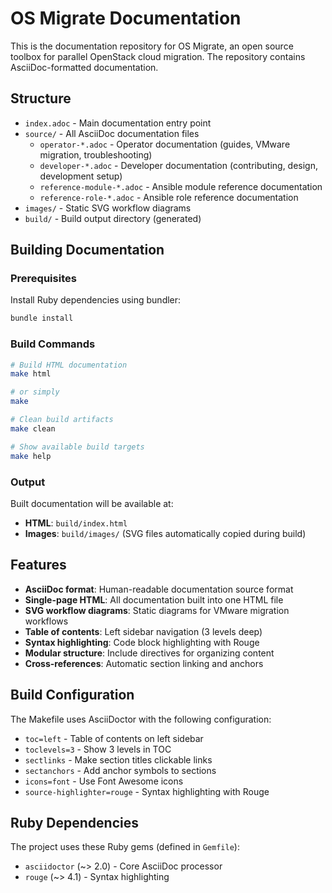 # OS Migrate Documentation

This is the documentation repository for OS Migrate, an open source toolbox for parallel OpenStack cloud migration. The repository contains AsciiDoc-formatted documentation.

## Structure

- `index.adoc` - Main documentation entry point
- `source/` - All AsciiDoc documentation files
  - `operator-*.adoc` - Operator documentation (guides, VMware migration, troubleshooting)
  - `developer-*.adoc` - Developer documentation (contributing, design, development setup)
  - `reference-module-*.adoc` - Ansible module reference documentation
  - `reference-role-*.adoc` - Ansible role reference documentation
- `images/` - Static SVG workflow diagrams
- `build/` - Build output directory (generated)

## Building Documentation

### Prerequisites

Install Ruby dependencies using bundler:

```bash
bundle install
```

### Build Commands

```bash
# Build HTML documentation
make html

# or simply
make

# Clean build artifacts
make clean

# Show available build targets
make help
```

### Output

Built documentation will be available at:
- **HTML**: `build/index.html`
- **Images**: `build/images/` (SVG files automatically copied during build)

## Features

- **AsciiDoc format**: Human-readable documentation source format
- **Single-page HTML**: All documentation built into one HTML file
- **SVG workflow diagrams**: Static diagrams for VMware migration workflows
- **Table of contents**: Left sidebar navigation (3 levels deep)
- **Syntax highlighting**: Code block highlighting with Rouge
- **Modular structure**: Include directives for organizing content
- **Cross-references**: Automatic section linking and anchors

## Build Configuration

The Makefile uses AsciiDoctor with the following configuration:
- `toc=left` - Table of contents on left sidebar
- `toclevels=3` - Show 3 levels in TOC
- `sectlinks` - Make section titles clickable links
- `sectanchors` - Add anchor symbols to sections
- `icons=font` - Use Font Awesome icons
- `source-highlighter=rouge` - Syntax highlighting with Rouge

## Ruby Dependencies

The project uses these Ruby gems (defined in `Gemfile`):
- `asciidoctor` (~> 2.0) - Core AsciiDoc processor
- `rouge` (~> 4.1) - Syntax highlighting
